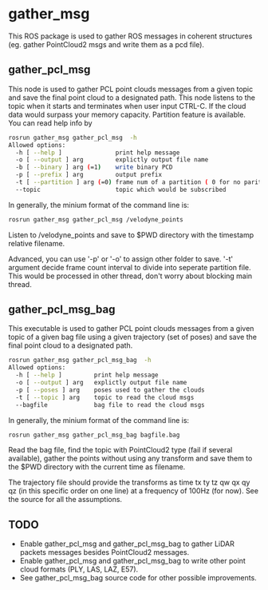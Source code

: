 # gather_msg
This ROS package is used to gather ROS messages in coherent structures (eg. gather PointCloud2 msgs and write them as a pcd file).

## gather_pcl_msg
This node is used to gather PCL point clouds messages from a given topic and save the final point cloud to a designated path. This node listens to the topic when it starts and terminates when user input CTRL-C.
If the cloud data would surpass your memory capacity. Partition feature is available.
You can read help info by
```bash
rosrun gather_msg gather_pcl_msg  -h
Allowed options:
  -h [ --help ]               print help message
  -o [ --output ] arg         explictly output file name
  -b [ --binary ] arg (=1)    write binary PCD
  -p [ --prefix ] arg         output prefix
  -t [ --partition ] arg (=0) frame num of a partition ( 0 for no parititon)
  --topic                     topic which would be subscribed
```
In generally, the minium format of the command line is:
```bash
rosrun gather_msg gather_pcl_msg /velodyne_points
```
Listen to /velodyne_points and save to $PWD directory with the timestamp relative filename.

Advanced, you can use '-p' or '-o' to assign other folder to save.
'-t' argument decide frame count interval to divide into seperate partition file. This would be processed in other thread, don't worry about blocking main thread.

## gather_pcl_msg_bag
This executable is used to gather PCL point clouds messages from a given topic of a given bag file using a given trajectory (set of poses) and save the final point cloud to a designated path.
```bash
rosrun gather_msg gather_pcl_msg_bag  -h
Allowed options:
  -h [ --help ]         print help message
  -o [ --output ] arg   explictly output file name
  -p [ --poses ] arg    poses used to gather the clouds
  -t [ --topic ] arg    topic to read the cloud msgs
  --bagfile             bag file to read the cloud msgs
```
In generally, the minium format of the command line is:
```bash
rosrun gather_msg gather_pcl_msg_bag bagfile.bag
```
Read the bag file, find the topic with PointCloud2 type (fail if several available), gather the points without using any transform and save them to the $PWD directory with the current time as filename.

The trajectory file should provide the transforms as time tx ty tz qw qx qy qz (in this specific order on one line) at a frequency of 100Hz (for now). See the source for all the assumptions.

## TODO
* Enable gather_pcl_msg and gather_pcl_msg_bag to gather LiDAR packets messages besides PointCloud2 messages.
* Enable gather_pcl_msg and gather_pcl_msg_bag to write other point cloud formats (PLY, LAS, LAZ, E57).
* See gather_pcl_msg_bag source code for other possible improvements.
